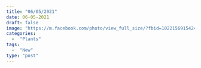 ```yaml
---
title: "06/05/2021"
date: 06-05-2021
draft: false
image: "https://m.facebook.com/photo/view_full_size/?fbid=10221569154245596&ref_component=mbasic_photo_permalink&ref_page=%2Fwap%2Fphoto.php&refid=13&__tn__=%2Cg"
categories:
  -  "Plants"
tags:
  -  "New"
type: "post"
---
```

